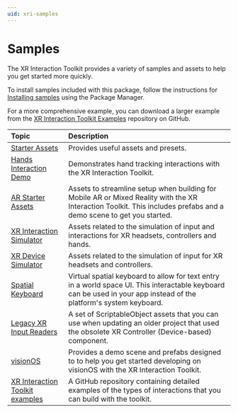 ```yaml
---
uid: xri-samples
---
```

# Samples

The XR Interaction Toolkit provides a variety of samples and assets to help you get started more quickly.

To install samples included with this package, follow the instructions for [Installing samples](installation.md#installing-samples) using the Package Manager.

For a more comprehensive example, you can download a larger example from the [XR Interaction Toolkit Examples](https://github.com/Unity-Technologies/XR-Interaction-Toolkit-Examples) repository on GitHub.

|**Topic**|**Description**|
|:--|:--|
| [Starter Assets](samples-starter-assets.md) | Provides useful assets and presets. |
| [Hands Interaction Demo](samples-hands-interaction-demo.md) | Demonstrates hand tracking interactions with the XR Interaction Toolkit. |
| [AR Starter Assets](samples-ar-starter-assets.md) | Assets to streamline setup when building for Mobile AR or Mixed Reality with the XR Interaction Toolkit. This includes prefabs and a demo scene to get you started. |
| [XR Interaction Simulator](samples-xr-interaction-simulator.md) | Assets related to the simulation of input and interactions for XR headsets, controllers and hands. |
| [XR Device Simulator](samples-xr-device-simulator.md) | Assets related to the simulation of input for XR headsets and controllers. |
| [Spatial Keyboard](samples-spatial-keyboard.md) | Virtual spatial keyboard to allow for text entry in a world space UI. This interactable keyboard can be used in your app instead of the platform's system keyboard. |
| [Legacy XR Input Readers](samples-legacy-xr-input-readers.md) | A set of ScriptableObject assets that you can use when updating an older project that used the obsolete XR Controller (Device-based) component. |
| [visionOS](samples-vision-os.md) | Provides a demo scene and prefabs designed to to help you get started developing on visionOS with the XR Interaction Toolkit. |
| [XR Interaction Toolkit examples](xref:xri-examples) | A GitHub repository containing detailed examples of the types of interactions that you can build with the toolkit. |
